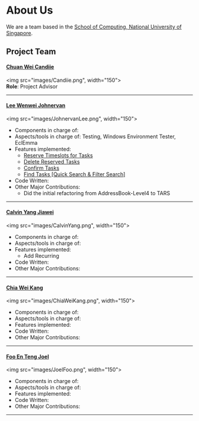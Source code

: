 # About Us

We are a team based in the [School of Computing, National University of Singapore](http://www.comp.nus.edu.sg).

## Project Team

#### [Chuan Wei Candiie](https://github.com/Candiie) <br>
<img src="images/Candiie.png", width="150"><br>
**Role**: Project Advisor

----- 

#### [Lee Wenwei Johnervan](http://github.com/johnervan) <br>
<img src="images/JohnervanLee.png", width="150"><br>

* Components in charge of:
* Aspects/tools in charge of: Testing, Windows Environment Tester, EclEmma
* Features implemented: 
   * [Reserve Timeslots for Tasks](#https://github.com/CS2103AUG2016-F10-C1/main/blob/develop/docs/UserGuide.md#reserving-timeslots-for-a-task--rsv)
   * [Delete Reserved Tasks](#https://github.com/CS2103AUG2016-F10-C1/main/blob/develop/docs/UserGuide.md#deleting-a-task-with-reserved-timeslots--rsv-d)
   * [Confirm Tasks](#https://github.com/CS2103AUG2016-F10-C1/main/blob/develop/docs/UserGuide.md#confirming-a-reserved-timeslot--confirm)
   * [Find Tasks [Quick Search & Filter Search]](#https://github.com/CS2103AUG2016-F10-C1/main/blob/develop/docs/UserGuide.md#finding-tasks--find)
* Code Written:
* Other Major Contributions:
   * Did the initial refactoring from AddressBook-Level4 to TARS

-----

#### [Calvin Yang Jiawei](http://github.com/origiri) <br>
<img src="images/CalvinYang.png", width="150"><br>

* Components in charge of:
* Aspects/tools in charge of:
* Features implemented: 
   * Add Recurring
* Code Written:
* Other Major Contributions:

-----

#### [Chia Wei Kang](http://github.com/weikangchia) <br>
<img src="images/ChiaWeiKang.png", width="150"><br>

* Components in charge of:
* Aspects/tools in charge of:
* Features implemented: 
* Code Written:
* Other Major Contributions:

-----

#### [Foo En Teng Joel](http://github.com/jaeoheeail) <br>
<img src="images/JoelFoo.png", width="150"><br>

* Components in charge of:
* Aspects/tools in charge of:
* Features implemented: 
* Code Written:
* Other Major Contributions:

 -----
